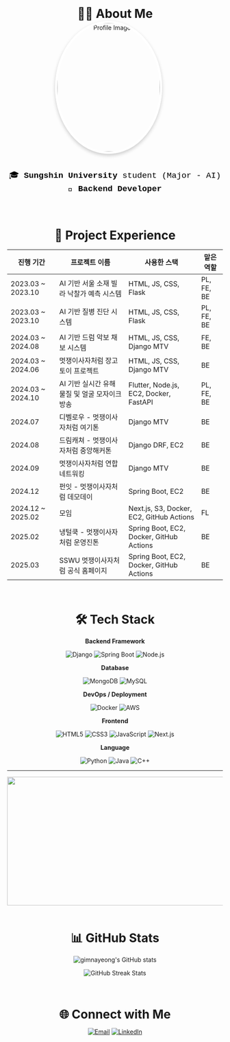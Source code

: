 <div align="center">
  <h1 style="font-size: 28px; margin: 0; padding: 0; border: none;">👨‍💻 About Me</h1>
  <div style="flex-shrink: 0; margin-right: 30px;">
    <img src="https://i.imgur.com/bSd8IFW.jpeg" style="width: 240px; height: 300px; object-fit: cover; border-radius: 50%; border: 5px solid white; box-shadow: 0px 4px 8px rgba(0, 0, 0, 0.2);" alt="Profile Image">
  </div>

  <br>
  
  <div style="flex: 1; color: black; font-family: 'Courier New', Courier, monospace; line-height: 1.6;">
    <ul style="list-style: none; padding-left: 0; font-size: 1.2rem;">
      🎓 <strong>Sungshin University</strong> student (Major - AI)  
      <br>
        <strong>🔧 Backend Developer</strong>
      </br>
    </ul>
  </div>
</div>

<br>

<div align="center">
  <h1 style="margin-bottom: 10px;">
   🚀 Project Experience
  </h1>

| 진행 기간            | 프로젝트 이름                                | 사용한 스택                                             | 맡은 역할       |
|----------------------|-----------------------------------------------|----------------------------------------------------------|-----------------|
| 2023.03 ~ 2023.10    | AI 기반 서울 소재 빌라 낙찰가 예측 시스템     | HTML, JS, CSS, Flask                                     | PL, FE, BE      |
| 2023.03 ~ 2023.10    | AI 기반 질병 진단 시스템                      | HTML, JS, CSS, Flask                                     | PL, FE, BE      |
| 2024.03 ~ 2024.08    | AI 기반 드럼 악보 채보 시스템                | HTML, JS, CSS, Django MTV                                | FE, BE          |
| 2024.03 ~ 2024.06    | 멋쟁이사자처럼 장고 토이 프로젝트             | HTML, JS, CSS, Django MTV                                | BE              |
| 2024.03 ~ 2024.10    | AI 기반 실시간 유해 물질 및 얼굴 모자이크 방송 | Flutter, Node.js, EC2, Docker, FastAPI                  | PL, FE, BE      |
| 2024.07              | 디벨로우 - 멋쟁이사자처럼 여기톤              | Django MTV                                               | BE              |
| 2024.08              | 드림캐쳐 - 멋쟁이사자처럼 중앙해커톤         | Django DRF, EC2                                          | BE              |
| 2024.09              | 멋쟁이사자처럼 연합네트워킹                   | Django MTV                                               | BE              |
| 2024.12              | 펀잇 - 멋쟁이사자처럼 데모데이                | Spring Boot, EC2                                         | BE              |
| 2024.12 ~ 2025.02    | 모임                                          | Next.js, S3, Docker, EC2, GitHub Actions                 | FL              |
| 2025.02              | 냉털쿡 - 멋쟁이사자처럼 운영진톤              | Spring Boot, EC2, Docker, GitHub Actions                | BE              |
| 2025.03              | SSWU 멋쟁이사자처럼 공식 홈페이지             | Spring Boot, EC2, Docker, GitHub Actions                | BE              |

</div>


<br>

<div align="center">
  <h1 style="margin-bottom: 10px;">
   🛠️ Tech Stack
  </h1>

  
  **Backend Framework**  
  
  ![Django](https://img.shields.io/badge/Django-092E20?style=flat&logo=django&logoColor=white)
  ![Spring Boot](https://img.shields.io/badge/Spring_Boot-6DB33F?style=flat&logo=spring-boot&logoColor=white)
  ![Node.js](https://img.shields.io/badge/Node.js-339933?style=flat&logo=node.js&logoColor=white)
  
  **Database**  
  
  ![MongoDB](https://img.shields.io/badge/MongoDB-47A248?style=flat&logo=mongodb&logoColor=white)
  ![MySQL](https://img.shields.io/badge/MySQL-4479A1?style=flat&logo=mysql&logoColor=white)
  
  **DevOps / Deployment** 
  
  ![Docker](https://img.shields.io/badge/Docker-2496ED?style=flat&logo=docker&logoColor=white)
  ![AWS](https://img.shields.io/badge/AWS-232F3E?style=flat&logo=amazon-aws&logoColor=white)
  
  **Frontend**  
  
  ![HTML5](https://img.shields.io/badge/HTML5-E34F26?style=flat&logo=html5&logoColor=white)
  ![CSS3](https://img.shields.io/badge/CSS3-1572B6?style=flat&logo=css3&logoColor=white)
  ![JavaScript](https://img.shields.io/badge/JavaScript-F7DF1E?style=flat&logo=javascript&logoColor=black)
  ![Next.js](https://img.shields.io/badge/Next.js-000000?style=flat&logo=next.js&logoColor=white)
  
  **Language**  
  
  ![Python](https://img.shields.io/badge/Python-3776AB?style=flat&logo=python&logoColor=white)
  ![Java](https://img.shields.io/badge/Java-007396?style=flat&logo=java&logoColor=white)
  ![C++](https://img.shields.io/badge/C++-00599C?style=flat&logo=c%2b%2b&logoColor=white)
</div>

---

<div align="center">
  <a href="https://github.com/devxb/gitanimals">
  <img
    src="https://render.gitanimals.org/farms/nnaX000"
    width="600"
    height="300"
  />
  </a>
</div>

<!--!
### 🏅 Baekjoon Tier

<p align="center">
  <a href="https://solved.ac/profile/kny200208">
    <img src="http://mazassumnida.wtf/api/v2/generate_badge?boj=kny200208" alt="Baekjoon solved.ac Profile">
  </a>
</p>

---
-->

<br>

<div align="center">
  <h1 style="margin-bottom: 10px;">
  📊 GitHub Stats
  </h1>
</div>

<p align="center">
  <img src="https://github-readme-stats.vercel.app/api?username=nnaX000&show_icons=true&theme=radical" alt="gimnayeong's GitHub stats">
</p>

<p align="center">
  <img src="https://github-readme-streak-stats.herokuapp.com/?user=nnaX000&theme=radical" alt="GitHub Streak Stats">
</p>

<br>

<div align="center">
  <h1 style="margin-bottom: 10px;">
  🌐 Connect with Me
  </h1>
</div>

<p align="center">
  <a href="mailto:kny200208@naver.com"><img src="https://img.shields.io/badge/Email-D14836?style=for-the-badge&logo=gmail&logoColor=white" alt="Email"></a>
  <a href="https://www.linkedin.com/in/%EB%82%98%EC%98%81-%EA%B9%80-2a7335290/"><img src="https://img.shields.io/badge/LinkedIn-0077B5?style=for-the-badge&logo=linkedin&logoColor=white" alt="LinkedIn"></a>
</p>
